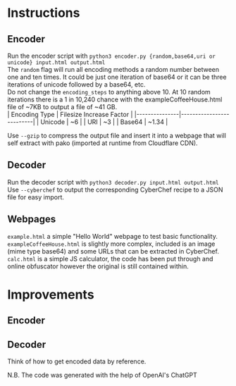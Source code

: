 # Instructions  
## Encoder  
Run the encoder script with `python3 encoder.py {random,base64,uri or unicode} input.html output.html`  
The `random` flag will run all encoding methods a random number between one and ten times. It could be just one iteration of base64 or it can be three iterations of unicode followed by a base64, etc.  
Do not change the `encoding_steps` to anything above 10. At 10 random iterations there is a  1 in 10,240 chance with the exampleCoffeeHouse.html file of ~7KB to output a file of ~41 GB.  
| Encoding Type | Filesize Increase Factor |
|---------------|--------------------------|
| Unicode       | ~6                       |
| URI           | ~3                       |
| Base64        | ~1.34                    |  

Use `--gzip` to compress the output file and insert it into a webpage that will self extract with pako (imported at runtime from Cloudflare CDN).  
## Decoder  
Run the decoder script with `python3 decoder.py input.html output.html`  
Use `--cyberchef` to output the corresponding CyberChef recipe to a JSON file for easy import.  
## Webpages  
`example.html` a simple "Hello World" webpage to test basic functionality.  
`exampleCoffeeHouse.html` is slightly more complex, included is an image (mime type base64) and some URLs that can be extracted in CyberChef.  
`calc.html` is a simple JS calculator, the code has been put through and online obfuscator however the original is still contained within.  

# Improvements
## Encoder

## Decoder 
Think of how to get encoded data by reference.   

N.B. The code was generated with the help of OpenAI's ChatGPT  
